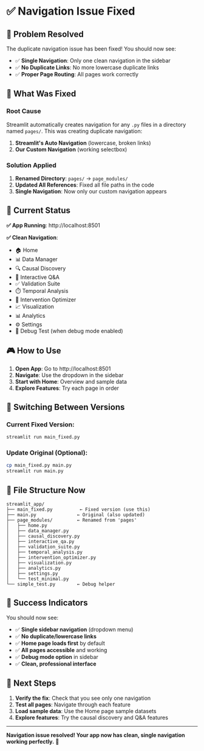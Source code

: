 # ✅ Navigation Issue Fixed

## 🎯 **Problem Resolved**

The duplicate navigation issue has been fixed! You should now see:

- ✅ **Single Navigation**: Only one clean navigation in the sidebar
- ✅ **No Duplicate Links**: No more lowercase duplicate links
- ✅ **Proper Page Routing**: All pages work correctly

## 🔧 **What Was Fixed**

### **Root Cause**
Streamlit automatically creates navigation for any `.py` files in a directory named `pages/`. This was creating duplicate navigation:
1. **Streamlit's Auto Navigation** (lowercase, broken links)
2. **Our Custom Navigation** (working selectbox)

### **Solution Applied**
1. **Renamed Directory**: `pages/` → `page_modules/`
2. **Updated All References**: Fixed all file paths in the code
3. **Single Navigation**: Now only our custom navigation appears

## 🚀 **Current Status**

**✅ App Running**: http://localhost:8501

**✅ Clean Navigation**:
- 🏠 Home
- 📊 Data Manager  
- 🔍 Causal Discovery
- 💬 Interactive Q&A
- ✅ Validation Suite
- ⏱️ Temporal Analysis
- 🎯 Intervention Optimizer
- 📈 Visualization
- 📊 Analytics
- ⚙️ Settings
- 🧪 Debug Test (when debug mode enabled)

## 🎮 **How to Use**

1. **Open App**: Go to http://localhost:8501
2. **Navigate**: Use the dropdown in the sidebar
3. **Start with Home**: Overview and sample data
4. **Explore Features**: Try each page in order

## 🔄 **Switching Between Versions**

### **Current Fixed Version**:
```bash
streamlit run main_fixed.py
```

### **Update Original (Optional)**:
```bash
cp main_fixed.py main.py
streamlit run main.py
```

## 📁 **File Structure Now**

```
streamlit_app/
├── main_fixed.py          ← Fixed version (use this)
├── main.py               ← Original (also updated)
├── page_modules/         ← Renamed from 'pages'
│   ├── home.py
│   ├── data_manager.py
│   ├── causal_discovery.py
│   ├── interactive_qa.py
│   ├── validation_suite.py
│   ├── temporal_analysis.py
│   ├── intervention_optimizer.py
│   ├── visualization.py
│   ├── analytics.py
│   ├── settings.py
│   └── test_minimal.py
└── simple_test.py        ← Debug helper
```

## 🎉 **Success Indicators**

You should now see:
- ✅ **Single sidebar navigation** (dropdown menu)
- ✅ **No duplicate/lowercase links**
- ✅ **Home page loads first** by default
- ✅ **All pages accessible** and working
- ✅ **Debug mode option** in sidebar
- ✅ **Clean, professional interface**

## 🎯 **Next Steps**

1. **Verify the fix**: Check that you see only one navigation
2. **Test all pages**: Navigate through each feature
3. **Load sample data**: Use the Home page sample datasets
4. **Explore features**: Try the causal discovery and Q&A features

---

**Navigation issue resolved! Your app now has clean, single navigation working perfectly.** 🎉